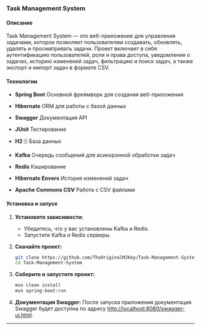 ### Task Management System

#### Описание
Task Management System — это веб-приложение для управления задачами, которое позволяет пользователям создавать, обновлять, удалять и просматривать задачи. Проект включает в себя аутентификацию пользователей, роли и права доступа, уведомления о задачах, историю изменений задач, фильтрацию и поиск задач, а также экспорт и импорт задач в формате CSV.

#### Технологии

- **Spring Boot** 
  Основной фреймворк для создания веб-приложения

- **Hibernate** 
  ORM для работы с базой данных

- **Swagger** 
  Документация API

- **JUnit** 
  Тестирование

- **H2** 🗄
  База данных

- **Kafka** 
  Очередь сообщений для асинхронной обработки задач

- **Redis** 
  Кэширование

- **Hibernate Envers** 
  История изменений задач

- **Apache Commons CSV**
  Работа с CSV файлами

#### Установка и запуск

1. **Установите зависимости:**
   - Убедитесь, что у вас установлены Kafka и Redis.
   - Запустите Kafka и Redis серверы.

2. **Скачайте проект:**
   ```bash
   git clone https://github.com/TheOriginalMJKey/Task-Management-System.git
   cd Task-Management-System
   ```

3. **Соберите и запустите проект:**
   ```bash
   mvn clean install
   mvn spring-boot:run
   ```

4. **Документация Swagger:**
   После запуска приложения документация Swagger будет доступна по адресу [http://localhost:8080/swagger-ui.html](http://localhost:8080/swagger-ui.html).

---
